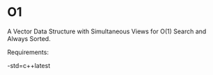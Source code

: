 # O1

A Vector Data Structure with Simultaneous Views for O(1) Search and Always Sorted.

Requirements:

-std=c++latest

